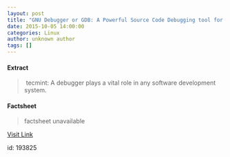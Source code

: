 ```yaml
---
layout: post
title: "GNU Debugger or GDB: A Powerful Source Code Debugging tool for Linux Programs"
date: 2015-10-05 14:00:00
categories: Linux
author: unknown author
tags: []
---
```



#### Extract
>&nbsp;tecmint: A debugger plays a vital role in any software development system.

#### Factsheet
>factsheet unavailable

[Visit Link](http://www.linuxtoday.com/developer/gnu-debugger-or-gdb-a-powerful-source-code-debugging-tool-for-linux-programs-151004230118.html)

id:  193825
